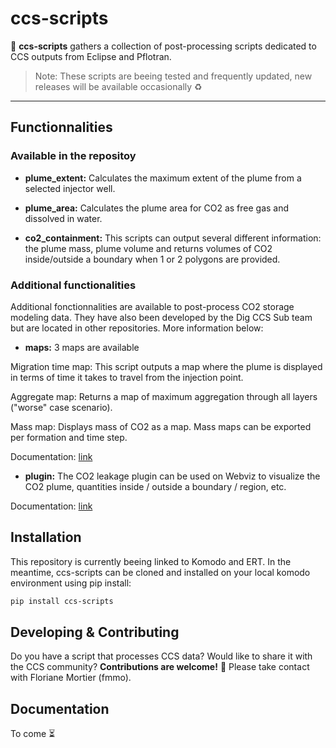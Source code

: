 # ccs-scripts

:scroll: **ccs-scripts** gathers a collection of post-processing scripts dedicated to CCS outputs from Eclipse and Pflotran.

>Note: These scripts are beeing tested and frequently updated, new releases will be available occasionally :recycle:


---
## Functionnalities

### Available in the repositoy

- **plume_extent:** Calculates the maximum extent of the plume from a selected injector well. 

- **plume_area:** Calculates the plume area for CO2 as free gas and dissolved in water.

- **co2_containment:** This scripts can output several different information: the plume mass, plume volume and returns volumes of CO2 inside/outside a boundary when 1 or 2 polygons are provided. 

### Additional functionalities
Additional fonctionnalities are available to post-process CO2 storage modeling data. They have also been developed by the Dig CCS Sub team but are located in other repositories. More information below: 

- **maps:** 3 maps are available

Migration time map: This script outputs a map where the plume is displayed in terms of time it takes to travel from the injection point. 

Aggregate map: Returns a map of maximum aggregation through all layers ("worse" case scenario).

Mass map: Displays mass of CO2 as a map. Mass maps can be exported per formation and time step. 

Documentation: [link](https://fmu-docs.equinor.com/docs/ert/reference/configuration/forward_model.html#GRID3D_MIGRATION_TIME)

- **plugin:** The CO2 leakage plugin can be used on Webviz to visualize the CO2 plume, quantities inside / outside a boundary / region, etc. 

Documentation: [link](https://equinor.github.io/webviz-subsurface/#/webviz-subsurface?id=co2leakage)



## Installation 

This repository is currently beeing linked to Komodo and ERT. In the meantime, ccs-scripts can be cloned and installed on your local komodo environment using pip install:

```sh
pip install ccs-scripts
```

## Developing & Contributing

Do you have a script that processes CCS data? Would like to share it with the CCS community? **Contributions are welcome!** :star_struck: Please take contact with Floriane Mortier (fmmo).

## Documentation

To come :hourglass_flowing_sand:	
